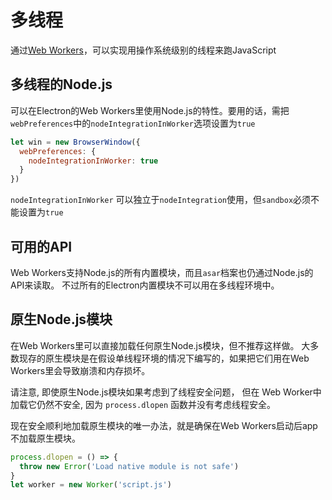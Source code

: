 # 多线程

通过[Web Workers](https://developer.mozilla.org/en/docs/Web/API/Web_Workers_API/Using_web_workers)，可以实现用操作系统级别的线程来跑JavaScript

## 多线程的Node.js

可以在Electron的Web Workers里使用Node.js的特性。要用的话，需把`webPreferences`中的`nodeIntegrationInWorker`选项设置为`true`

```javascript
let win = new BrowserWindow({
  webPreferences: {
    nodeIntegrationInWorker: true
  }
})
```

`nodeIntegrationInWorker` 可以独立于`nodeIntegration`使用，但`sandbox`必须不能设置为`true`

## 可用的API

Web Workers支持Node.js的所有内置模块，而且`asar`档案也仍通过Node.js的API来读取。 不过所有的Electron内置模块不可以用在多线程环境中。

## 原生Node.js模块

在Web Workers里可以直接加载任何原生Node.js模块，但不推荐这样做。 大多数现存的原生模块是在假设单线程环境的情况下编写的，如果把它们用在Web Workers里会导致崩溃和内存损坏。

请注意, 即使原生Node.js模块如果考虑到了线程安全问题， 但在 Web Worker中加载它仍然不安全, 因为 ` process.dlopen ` 函数并没有考虑线程安全。

现在安全顺利地加载原生模块的唯一办法，就是确保在Web Workers启动后app不加载原生模块。

```javascript
process.dlopen = () => {
  throw new Error('Load native module is not safe')
}
let worker = new Worker('script.js')
```